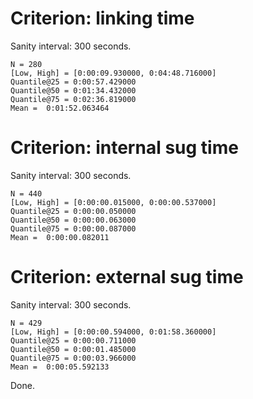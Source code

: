 
# Criterion:  linking time

Sanity interval: 300 seconds.

```
N = 280
[Low, High] = [0:00:09.930000, 0:04:48.716000]
Quantile@25 = 0:00:57.429000
Quantile@50 = 0:01:34.432000
Quantile@75 = 0:02:36.819000
Mean =  0:01:52.063464
```


# Criterion:  internal sug time

Sanity interval: 300 seconds.

```
N = 440
[Low, High] = [0:00:00.015000, 0:00:00.537000]
Quantile@25 = 0:00:00.050000
Quantile@50 = 0:00:00.063000
Quantile@75 = 0:00:00.087000
Mean =  0:00:00.082011
```


# Criterion:  external sug time

Sanity interval: 300 seconds.

```
N = 429
[Low, High] = [0:00:00.594000, 0:01:58.360000]
Quantile@25 = 0:00:00.711000
Quantile@50 = 0:00:01.485000
Quantile@75 = 0:00:03.966000
Mean =  0:00:05.592133
```

Done.
